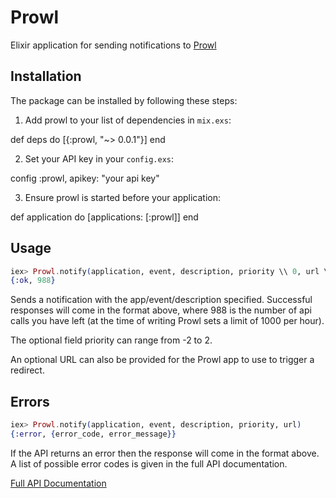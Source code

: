 # Prowl

Elixir application for sending notifications to [Prowl](https://www.prowlapp.com/)

## Installation

The package can be installed by following these steps:

1. Add prowl to your list of dependencies in `mix.exs`:

  def deps do
    [{:prowl, "~> 0.0.1"}]
  end

2. Set your API key in your `config.exs`:

  config :prowl, apikey: "your api key"

3. Ensure prowl is started before your application:

  def application do
    [applications: [:prowl]]
  end

## Usage

```elixir
iex> Prowl.notify(application, event, description, priority \\ 0, url \\ "")
{:ok, 988}
```

Sends a notification with the app/event/description specified. Successful responses will come in the format above, where 988 is the number of api calls you have left (at the time of writing Prowl sets a limit of 1000 per hour).

The optional field priority can range from -2 to 2.

An optional URL can also be provided for the Prowl app to use to trigger a redirect.

## Errors

```elixir
iex> Prowl.notify(application, event, description, priority, url)
{:error, {error_code, error_message}}
```

If the API returns an error then the response will come in the format above. A list of possible error codes is given in the full API documentation.

[Full API Documentation](https://www.prowlapp.com/api.php)
